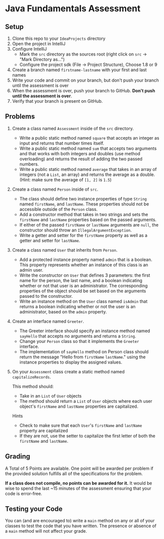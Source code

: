 # Java Fundamentals Assessment

## Setup

1. Clone this repo to your `IdeaProjects` directory
1. Open the project in IntelliJ
1. Configure IntelliJ
   - Mark the `src` directory as the sources root (right click on `src` -> "Mark
     Directory as...")
   - Configure the project sdk (File -> Project Structure), Choose 1.8 or 9
1. Create a branch named `firstname-lastname` with your first and last names
1. Write your code and commit on your branch, but don't push your branch until
   the assessment is over
1. When the assessment is over, push your branch to GitHub. **Don't push until
   the assessment is over**.
1. Verify that your branch is present on GitHub.

## Problems

1. Create a class named `Assessment` inside of the `src` directory.

    - Write a public static method named `square` that accepts an integer as
      input and returns that number times itself.
    - Write a public static method named `sum` that accepts two arguments and
      that works with both integers and doubles (use method overloading) and
      returns the result of adding the two passed numbers.
    - Write a public static method named `average` that takes in an array of
      integers (not a `List`, an array) and returns the average as a double.
      (Hint: make sure the average of `[1, 2]` is `1.5`)

1. Create a class named `Person` inside of `src`.

    - The class should define two instance properties of type `String` named
      `firstName`, and `lastName`. These properties should not be accessible
      outside of the `Person` class.
   - Add a constructor method that takes in two strings and sets the `firstName`
     and `lastName` properties based on the passed arguments.
    - If either of the passed `firstName` or `lastName` arguments are `null`,
      the constructor should throw an `IllegalArgumentException`.
    - Write a getter and setter for the `firstName` property as well as a getter
      and setter for `lastName`.

1. Create a class named `User` that inherits from `Person`.

    - Add a protected instance property named `admin` that is a boolean. This
      property represents whether an instance of this class is an admin user.
    - Write the constructor on `User` that defines 3 parameters: the first name
      for the person, the last name, and a boolean indicating whether or not
      that user is an administrator. The corresponding properties of the object
      should be set based on the arguments passed to the constructor.
    - Write an instance method on the `User` class named `isAdmin` that returns
      a boolean indicating whether or not the user is an administrator, based on
      the `admin` property.

1. Create an interface named `Greeter`.

    - The Greeter interface should specify an instance method named `sayHello`
      that accepts no arguments and returns a `String`.
	- Change your `Person` class so that it implements the `Greeter` interface.
    - The implementation of `sayHello` method on Person class should return
      the message "Hello from `firstName` `lastName`." using the instance
      properties to display the assigned values.

1. On your `Assessment` class create a static method named `capitalizeRecords`.

    This method should:

    - Take in an `List` of `User` objects
    - The method should return a `List` of `User` objects where each user
      object's `firstName` and `lastName` properties are capitalized.

    Hints

    - Check to make sure that each `User`'s `firstName` and `lastName` property
      are capitalized
    - If they are not, use the setter to capitalize the first letter of both the
      `firstName` and `lastName`.

## Grading

A Total of 5 Points are available. One point will be awarded per problem if the
provided solution fulfills all of the specifications for the problem.

**If a class does not compile, no points can be awarded for it.** It would be
wise to spend the last ~15 minutes of the assessment ensuring that your code is
error-free.

## Testing your Code

You can (and are encouraged to) write a `main` method on any or all of your
classes to test the code that you have written. The presence or absence of a
`main` method will not affect your grade.

